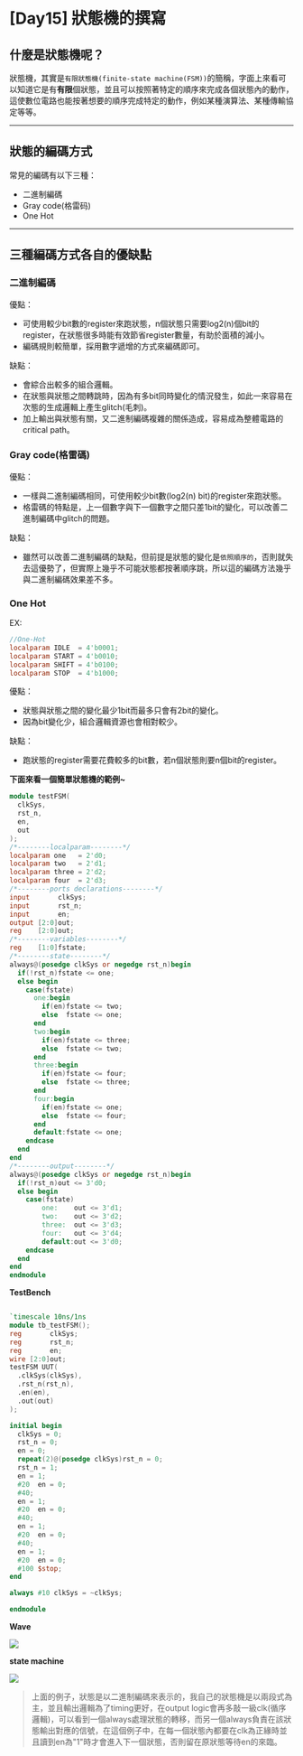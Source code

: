 # [Day15] 狀態機的撰寫

## 什麼是狀態機呢？
狀態機，其實是`有限狀態機(finite-state machine(FSM))`的簡稱，字面上來看可以知道它是有**有限**個狀態，並且可以按照著特定的順序來完成各個狀態內的動作，這使數位電路也能按著想要的順序完成特定的動作，例如某種演算法、某種傳輸協定等等。

---

## 狀態的編碼方式
常見的編碼有以下三種：
- 二進制編碼
- Gray code(格雷码)
- One Hot

---

## 三種編碼方式各自的優缺點
### 二進制編碼
優點：
- 可使用較少bit數的register來跑狀態，n個狀態只需要log2(n)個bit的register，在狀態很多時能有效節省register數量，有助於面積的減小。
- 編碼規則較簡單，採用數字遞增的方式來編碼即可。

缺點：
- 會綜合出較多的組合邏輯。
- 在狀態與狀態之間轉跳時，因為有多bit同時變化的情況發生，如此一來容易在次態的生成邏輯上產生glitch(毛刺)。
- 加上輸出與狀態有關，又二進制編碼複雜的關係造成，容易成為整體電路的critical path。

### Gray code(格雷碼)
優點：
- 一樣與二進制編碼相同，可使用較少bit數(log2(n) bit)的register來跑狀態。
- 格雷碼的特點是，上一個數字與下一個數字之間只差1bit的變化，可以改善二進制編碼中glitch的問題。

缺點：
- 雖然可以改善二進制編碼的缺點，但前提是狀態的變化是`依照順序的`，否則就失去這優勢了，但實際上幾乎不可能狀態都按著順序跳，所以這的編碼方法幾乎與二進制編碼效果差不多。
### One Hot
EX:
```verilog
//One-Hot
localparam IDLE  = 4'b0001;
localparam START = 4'b0010;
localparam SHIFT = 4'b0100;
localparam STOP  = 4'b1000;
```
優點：
- 狀態與狀態之間的變化最少1bit而最多只會有2bit的變化。
- 因為bit變化少，組合邏輯資源也會相對較少。

缺點：
- 跑狀態的register需要花費較多的bit數，若n個狀態則要n個bit的register。

**下面來看一個簡單狀態機的範例~**

```verilog
module testFSM(
  clkSys, 
  rst_n,
  en,
  out
);
/*--------localparam--------*/
localparam one   = 2'd0;
localparam two   = 2'd1;
localparam three = 2'd2;
localparam four  = 2'd3;
/*--------ports declarations--------*/
input       clkSys;
input       rst_n;
input       en;
output [2:0]out;
reg    [2:0]out;
/*--------variables--------*/
reg    [1:0]fstate;
/*--------state--------*/
always@(posedge clkSys or negedge rst_n)begin
  if(!rst_n)fstate <= one;
  else begin
    case(fstate)
      one:begin
        if(en)fstate <= two;
        else  fstate <= one;
      end
      two:begin
        if(en)fstate <= three;
        else  fstate <= two;
      end
      three:begin
        if(en)fstate <= four;
        else  fstate <= three;
      end
      four:begin
        if(en)fstate <= one;
        else  fstate <= four;
      end
      default:fstate <= one;
    endcase
  end
end
/*--------output--------*/
always@(posedge clkSys or negedge rst_n)begin
  if(!rst_n)out <= 3'd0;
  else begin
    case(fstate)
        one:    out <= 3'd1;
        two:    out <= 3'd2;
        three:  out <= 3'd3;
        four:   out <= 3'd4;
        default:out <= 3'd0;
    endcase
  end
end
endmodule

```

**TestBench**
```verilog

`timescale 10ns/1ns
module tb_testFSM();
reg       clkSys;
reg       rst_n;
reg       en;
wire [2:0]out;
testFSM UUT(
  .clkSys(clkSys), 
  .rst_n(rst_n),
  .en(en),
  .out(out)
);

initial begin
  clkSys = 0;
  rst_n = 0;
  en = 0;
  repeat(2)@(posedge clkSys)rst_n = 0;
  rst_n = 1;
  en = 1;
  #20  en = 0;
  #40;
  en = 1;
  #20  en = 0;
  #40;
  en = 1;
  #20  en = 0;
  #40;
  en = 1;
  #20  en = 0;
  #100 $stop;
end

always #10 clkSys = ~clkSys;

endmodule

```

**Wave**

![](https://i.imgur.com/yggFHbt.png)

**state machine**

![](https://i.imgur.com/TO4UA5r.png)


> 上面的例子，狀態是以二進制編碼來表示的，我自己的狀態機是以兩段式為主，並且輸出邏輯為了timing更好，在output logic會再多敲一級clk(循序邏輯)，可以看到一個always處理狀態的轉移，而另一個always負責在該狀態輸出對應的信號，在這個例子中，在每一個狀態內都要在clk為正緣時並且讀到en為"1"時才會進入下一個狀態，否則留在原狀態等待en的來臨。
